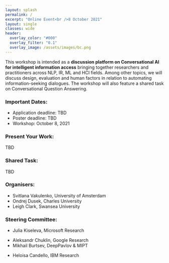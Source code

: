 ```yaml
---
layout: splash
permalink: /
excerpt: "Online Event<br />8 October 2021"
layout: single
classes: wide
header:
  overlay_color: "#000"
  overlay_filter: "0.1"
  overlay_image: /assets/images/bc.png
---
```



<!-- ### Workshop overview: -->

This workshop is intended as a **discussion platform on Conversational AI for intelligent information access** bringing together researchers and practitioners across NLP, IR, ML and HCI fields. Among other topics, we will discuss design, evaluation and human factors in relation to automating information-seeking dialogues. The workshop will also feature a shared task on Conversational Question Answering.

### Important Dates:

* Application deadline: TBD
* Poster deadline: TBD
* Workshop: October 8, 2021


### Present Your Work:

TBD

### Shared Task:

TBD


### Organisers:

* Svitlana Vakulenko, University of Amsterdam
* Ondrej Dusek, Charles University
* Leigh Clark, Swansea University


### Steering Committee:

* Julia Kiseleva, Microsoft Research
<!-- * Jeff Dalton, University of Glasgow -->
* Aleksandr Chuklin, Google Research
* Mikhail Burtsev, DeepPavlov & MIPT
<!-- * Mohammad Aliannejadi, University of Amsterdam -->
<!-- * Maarten de Rijke, ICAI & University of Amsterdam -->
* Heloisa Candello, IBM Research
